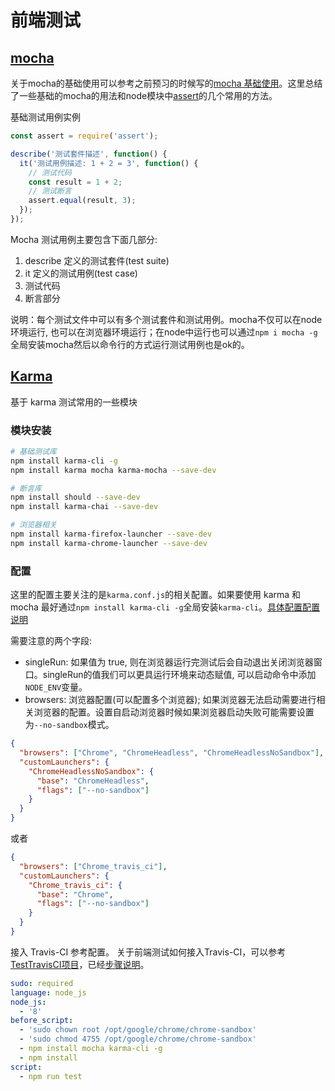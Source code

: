 # 前端测试

## [mocha](https://mochajs.org/)

关于mocha的基础使用可以参考之前预习的时候写的[mocha 基础使用](https://www.jianshu.com/p/27a2daffb10c)。这里总结了一些基础的mocha的用法和node模块中[assert](https://www.jianshu.com/p/7132fa8a5b01)的几个常用的方法。

基础测试用例实例

```javascript
const assert = require('assert');

describe('测试套件描述', function() {
  it('测试用例描述: 1 + 2 = 3', function() {
    // 测试代码
    const result = 1 + 2;
    // 测试断言
    assert.equal(result, 3);
  });
});
```

Mocha 测试用例主要包含下面几部分:

1. describe 定义的测试套件(test suite)
2. it 定义的测试用例(test case)
3. 测试代码
4. 断言部分

说明：每个测试文件中可以有多个测试套件和测试用例。mocha不仅可以在node环境运行, 也可以在浏览器环境运行；在node中运行也可以通过`npm i mocha -g`全局安装mocha然后以命令行的方式运行测试用例也是ok的。

## [Karma](https://karma-runner.github.io/2.0/config/configuration-file.html)

基于 karma 测试常用的一些模块

### 模块安装

```bash
# 基础测试库
npm install karma-cli -g
npm install karma mocha karma-mocha --save-dev

# 断言库
npm install should --save-dev
npm install karma-chai --save-dev

# 浏览器相关
npm install karma-firefox-launcher --save-dev
npm install karma-chrome-launcher --save-dev
```

### 配置

这里的配置主要关注的是`karma.conf.js`的相关配置。如果要使用 karma 和 mocha 最好通过`npm install karma-cli -g`全局安装`karma-cli`。[具体配置配置说明](http://karma-runner.github.io/2.0/config/configuration-file.html)

需要注意的两个字段:

- singleRun: 如果值为 true, 则在浏览器运行完测试后会自动退出关闭浏览器窗口。singleRun的值我们可以更具运行环境来动态赋值, 可以启动命令中添加`NODE_ENV`变量。
- browsers: 浏览器配置(可以配置多个浏览器); 如果浏览器无法启动需要进行相关浏览器的配置。设置自启动浏览器时候如果浏览器启动失败可能需要设置为`--no-sandbox`模式。

```json
{
  "browsers": ["Chrome", "ChromeHeadless", "ChromeHeadlessNoSandbox"],
  "customLaunchers": {
    "ChromeHeadlessNoSandbox": {
      "base": "ChromeHeadless",
      "flags": ["--no-sandbox"]
    }
  }
}
```

或者

```json
{
  "browsers": ["Chrome_travis_ci"],
  "customLaunchers": {
    "Chrome_travis_ci": {
      "base": "Chrome",
      "flags": ["--no-sandbox"]
    }
  }
}
```

接入 Travis-CI 参考配置。 关于前端测试如何接入Travis-CI，可以参考[TestTravisCI项目](https://github.com/aoxiaoqiang/TestTravisCI)，已经[步骤说明](https://www.jianshu.com/p/8b91d12e31c0)。

```.travis.yml
sudo: required
language: node_js
node_js:
  - '8'
before_script:
  - 'sudo chown root /opt/google/chrome/chrome-sandbox'
  - 'sudo chmod 4755 /opt/google/chrome/chrome-sandbox'
  - npm install mocha karma-cli -g
  - npm install
script:
  - npm run test
```